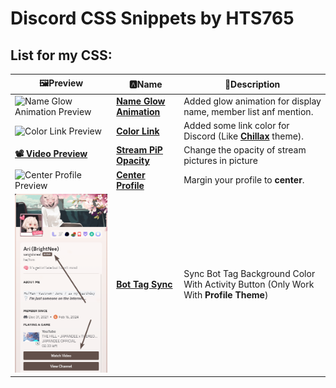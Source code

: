 # Discord CSS Snippets by HTS765
## List for my CSS:

|🖼️Preview|🅰️Name|📝Description|
|-------|----|-----------|
|![Name Glow Animation Preview](https://github.com/sang765/vencord-css-snippets/assets/80249864/20ce2b12-278b-4aae-8c06-f4e0cbab4d0e)|**[Name Glow Animation](https://github.com/sang765/vencord-css-snippets/tree/main/NameGlowAnimation)**|Added glow animation for display name, member list anf mention.|
|![Color Link Preview](https://github.com/sang765/vencord-css-snippets/assets/80249864/dafe082c-2ad5-428f-85c1-12d41bd2e026)|**[Color Link](https://github.com/sang765/vencord-css-snippets/tree/main/Color%20Links)**|Added some link color for Discord (Like **[Chillax](https://betterdiscord.app/theme/Chillax)** theme).|
|**[📽️ Video Preview](https://github.com/sang765/Discord-CSS-Snippets/assets/80249864/8fd41a55-92df-47a3-be62-b21af59bc4c2)**|**[Stream PiP Opacity](https://github.com/sang765/vencord-css-snippets/tree/main/Stream%20PiP%20Opacity)**|Change the opacity of stream pictures in picture|
|![Center Profile Preview](https://github.com/sang765/Discord-CSS-Snippets/assets/80249864/562fb6d7-2715-4551-a967-2cad935d5c5f)|**[Center Profile](https://github.com/sang765/Discord-CSS-Snippets/tree/main/Center%20Profile)**|Margin your profile to **center**.|
|![Bot Tag Sync Preview](/assets/BotTagSyncPreview.png)|**[Bot Tag Sync](https://github.com/sang765/Discord-CSS-Snippets/tree/main/BotTagSync)**|Sync Bot Tag Background Color With Activity Button (Only Work With **Profile Theme**)|